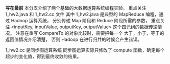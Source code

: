 **写在最前**
本分支介绍了两个基础的大数据运算系统编程实验， 重点关注 1_hw2.java 和 1_hw2.cc 文件
其中 1_hw2.java 是典型的 MapReduce 编程，通过 Hadoop 运算系统，
分别传递 Map 阶段和 Reduce 阶段所需的参数， 重点关注
<inputKey, inputValue, outputKey, outputValue> 这个四元组的数据传递情况。
注意在重写 CompareTo 的对象比较时，需要把每一个 大于，小于，等于的返回值情况介绍清楚，
否则 Hadoop 在进行归并的时候会产生错误。

1_hw2.cc 是同步图运算系统
同步图运算实际只修改了 compute 函数，确定每个超步的变化值，得到最终收敛的结果。
